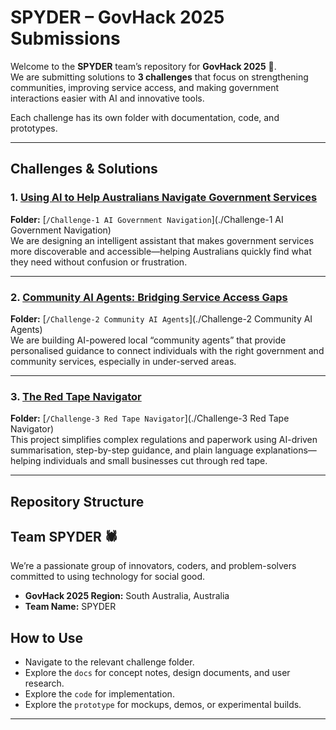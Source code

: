 # SPYDER – GovHack 2025 Submissions

Welcome to the **SPYDER** team’s repository for **GovHack 2025** 🚀.  
We are submitting solutions to **3 challenges** that focus on strengthening communities, improving service access, and making government interactions easier with AI and innovative tools.  

Each challenge has its own folder with documentation, code, and prototypes.

---

## Challenges & Solutions

### 1. [Using AI to Help Australians Navigate Government Services](https://hackerspace.govhack.org/challenges/using_ai_to_help_australians_navigate_government_services)
**Folder:** [`/Challenge-1 AI Government Navigation`](./Challenge-1 AI Government Navigation)  
We are designing an intelligent assistant that makes government services more discoverable and accessible—helping Australians quickly find what they need without confusion or frustration.

---

### 2. [Community AI Agents: Bridging Service Access Gaps](https://hackerspace.govhack.org/challenges/community_ai_agents_bridging_service_access_gaps)
**Folder:** [`/Challenge-2 Community AI Agents`](./Challenge-2 Community AI Agents)  
We are building AI-powered local “community agents” that provide personalised guidance to connect individuals with the right government and community services, especially in under-served areas.

---

### 3. [The Red Tape Navigator](https://hackerspace.govhack.org/challenges/the_red_tape_navigator)
**Folder:** [`/Challenge-3 Red Tape Navigator`](./Challenge-3 Red Tape Navigator)  
This project simplifies complex regulations and paperwork using AI-driven summarisation, step-by-step guidance, and plain language explanations—helping individuals and small businesses cut through red tape.

---

## Repository Structure

## Team SPYDER 🕷️
We’re a passionate group of innovators, coders, and problem-solvers committed to using technology for social good.  

- **GovHack 2025 Region:** South Australia, Australia  
- **Team Name:** SPYDER  


## How to Use
- Navigate to the relevant challenge folder.  
- Explore the `docs` for concept notes, design documents, and user research.  
- Explore the `code` for implementation.  
- Explore the `prototype` for mockups, demos, or experimental builds.  

---
